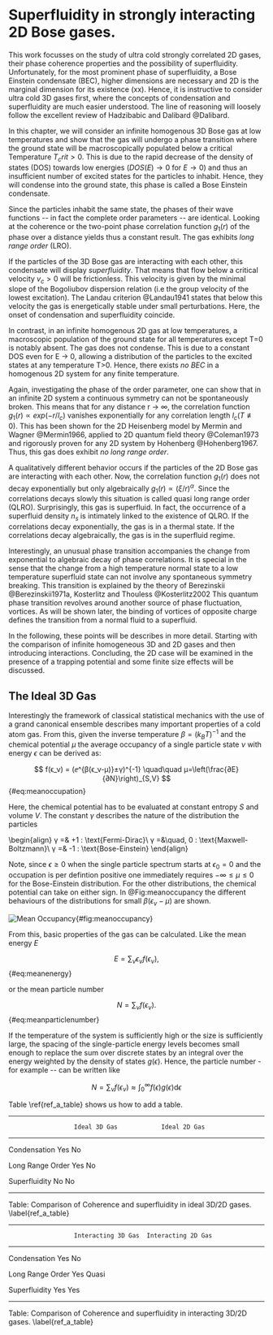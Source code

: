 # Superfluidity in strongly interacting 2D Bose gases.

This work focusses on the study of ultra cold strongly correlated 2D gases, their phase coherence properties and the possibility of superfluidity. Unfortunately, for the most prominent phase of superfluidity, a Bose Einstein condensate (BEC), higher dimensions are necessary and 2D is the marginal dimension for its existence (xx). Hence, it is instructive to consider ultra cold 3D gases first, where the concepts of condensation and superfluidity are much easier understood. The line of reasoning will loosely follow the excellent review of Hadzibabic and Dalibard @Dalibard.

In this chapter, we will consider an infinite homogenous 3D Bose gas at low temperatures and show that the gas will undergo a phase transition where the ground state will be macroscopically populated below a critical Temperature $T_crit > 0$. This is due to the rapid decrease of the density of states (DOS) towards low energies ($DOS(E) → 0$ for $E → 0$) and thus an insufficient number of excited states for the particles to inhabit. Hence, they will condense into the ground state, this phase is called a Bose Einstein condensate.

Since the particles inhabit the same state, the phases of their wave functions -- in fact the complete order parameters  -- are identical. Looking at the coherence or the two-point phase correlation function $g_1(r)$ of the phase over a distance yields thus a constant result. The gas exhibits *long range order* (LRO).

If the particles of the 3D Bose gas are interacting with each other, this condensate will display *superfluidity*. That means that flow below a critical velocity $v_c > 0$ will be frictionless. This velocity is given by the minimal slope of the Bogoliubov dispersion relation (i.e the group velocity of the lowest excitation). The Landau criterion @Landau1941 states that below this velocity the gas is energetically stable under small perturbations.
Here, the onset of condensation and superfluidity coincide.

In contrast, in an infinite homogenous 2D gas at low temperatures, a macroscopic population of the ground state for all temperatures except T=0 is notably absent. The gas does not condense. This is due to a constant DOS even for E → 0, allowing a distribution of the particles to the excited states at any temperature T>0.
Hence, there exists *no BEC* in a homogenous 2D system for any finite temperature.

Again, investigating the phase of the order parameter, one can show that in an infinite 2D system a continuous symmetry can not be spontaneously broken. This means that for any distance r → ∞, the correlation function $g_1(r) ∝ exp(-r/l_c)$ vanishes exponentially for any correlation length $l_c(T≢0)$. This has been shown for the 2D Heisenberg model by Mermin and Wagner @Mermin1966, applied to 2D quantum field theory @Coleman1973 and rigorously proven for any 2D system by Hohenberg @Hohenberg1967. Thus, this gas does exhibit *no long range order*.

A qualitatively different behavior occurs if the particles of the 2D Bose gas are interacting with each other. Now, the correlation function $g_1(r)$ does not decay exponentially but only algebraically $g_1(r) ∝ (ξ/r)^α$. Since the correlations decays slowly this situation is called quasi long range order (QLRO).
Surprisingly, this gas is superfluid. In fact, the occurrence of a superfluid density $n_s$ is intimately linked to the existence of QLRO. If the correlations decay exponentially, the gas is in a thermal state. If the correlations decay algebraically, the gas is in the superfluid regime.

Interestingly, an unusual phase transition accompanies the change from exponential to algebraic decay of phase correlations. It is special in the sense that the change from a high temperature normal state to a low temperature superfluid state can not involve any spontaneous symmetry breaking. This transition is explained by the theory of Berezinskii @Berezinskii1971a, Kosterlitz and Thouless @Kosterlitz2002 This quantum phase transition revolves around another source of phase fluctuation, vortices. As will be shown later, the binding of vortices of opposite charge defines the transition from a normal fluid to a superfluid.

In the following, these points will be describes in more detail. Starting with the comparison of infinite homogeneous 3D and 2D gases and then introducing interactions. Concluding, the 2D case will be examined in the presence of a trapping potential and some finite size effects will be discussed.

## The Ideal 3D Gas

Interestingly the framework of classical statistical mechanics with the use of a grand canonical ensemble describes many important properties of a cold atom gas. From this, given the inverse temperature $β=(k_B T)^{-1}$ and the chemical potential $μ$ the average occupancy of a single particle state $ν$ with energy $ϵ$ can be derived as:

$$ f(ϵ_ν) = (ⅇ^{β(ϵ_ν-μ)}±γ)^{-1} \quad\quad μ=\left(\frac{∂E}{∂N}\right)_{S,V} $$ {#eq:meanoccupation}

Here, the chemical potential has to be evaluated at constant entropy $S$ and volume $V$. The constant $γ$ describes the nature of the distribution the particles

\begin{align}
γ =& +1       : \text{Fermi-Dirac}\\
γ =&\quad\, 0 : \text{Maxwell-Boltzmann}\\
γ =& -1       : \text{Bose-Einstein}
\end{align}

Note, since $ϵ ≥ 0$ when the single particle spectrum starts at $ϵ_0 = 0$ and the occupation is per defintion positive one immediately requires $-∞ ≤μ ≤ 0$ for the Bose-Einstein distribution. For the other distributions, the chemical potential can take on either sign. In @Fig:meanoccupancy the different behaviours of the distributions for small $β(ϵ_ν-μ)$ are shown.

![Mean Occupancy](/Volumes/Data/Jonas/Documents/latex/phd_thesis_markdown/images/2016/07/MeanOccupancy.png){#fig:meanoccupancy}

From this, basic properties of the gas can be calculated. Like the mean energy $E$

$$ E = ∑_ν ϵ_ν f(ϵ_ν),$$ {#eq:meanenergy}

or the mean particle number

$$ N = ∑_ν f(ϵ_ν).$$ {#eq:meanparticlenumber}

If the temperature of the system is sufficiently high or the size is sufficiently large, the spacing of the single-particle energy levels becomes small enough to replace the sum over discrete states by an integral over the energy weighted by the density of states $g(ϵ)$. Hence, the particle number - for example -- can be written like

$$ N = ∑_ν f(ϵ_ν) ≈ ∫_0^∞ f(ϵ) g(ϵ) \text{d}ϵ $$



Table \ref{ref_a_table} shows us how to add a table.

<!-- \newpage -->

-----------------------------------------------------------
                      Ideal 3D Gas            Ideal 2D Gas                
----------------      --------------      ------------------    
Condensation          Yes                 No

Long Range Order      Yes                 No    

Superfluidity         No                  No          

--------------   -------------------------------------------

Table: Comparison of Coherence and superfluidity in ideal 3D/2D gases. \label{ref_a_table}

-----------------------------------------------------------
                      Interacting 3D Gas  Interacting 2D Gas                
----------------      --------------      ------------------    
Condensation          Yes                 No

Long Range Order      Yes                 Quasi   

Superfluidity         Yes                 Yes         

--------------   -------------------------------------------

Table: Comparison of Coherence and superfluidity in interacting  3D/2D gases. \label{ref_a_table}
